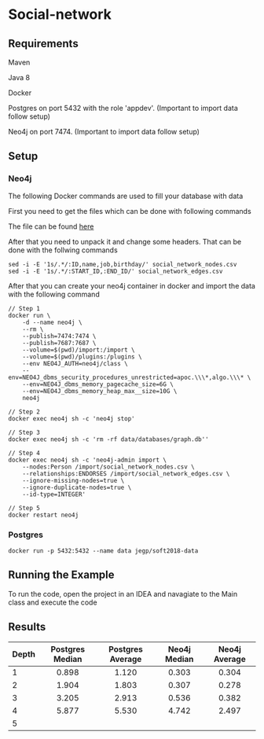 # Social-network

## Requirements

Maven

Java 8

Docker

Postgres on port 5432 with the role 'appdev'. (Important to import data follow setup)

Neo4j on port 7474. (Important to import data follow setup)

## Setup

### Neo4j
The following Docker commands are used to fill your database with data

First you need to get the files which can be done with following commands

The file can be found [here](https://github.com/datsoftlyngby/soft2018spring-databases-teaching-material/blob/master/data/archive_graph.tar.gz)

After that you need to unpack it and change some headers. That can be done with the follwing commands
```
sed -i -E '1s/.*/:ID,name,job,birthday/' social_network_nodes.csv
sed -i -E '1s/.*/:START_ID,:END_ID/' social_network_edges.csv
```

After that you can create your neo4j container in docker and import the data with the following command
```
// Step 1
docker run \
    -d --name neo4j \
    --rm \
    --publish=7474:7474 \
    --publish=7687:7687 \
    --volume=$(pwd)/import:/import \
    --volume=$(pwd)/plugins:/plugins \
    --env NEO4J_AUTH=neo4j/class \
    --env=NEO4J_dbms_security_procedures_unrestricted=apoc.\\\*,algo.\\\* \
    --env=NEO4J_dbms_memory_pagecache_size=6G \
    --env=NEO4J_dbms_memory_heap_max__size=10G \
    neo4j

// Step 2
docker exec neo4j sh -c 'neo4j stop'

// Step 3
docker exec neo4j sh -c 'rm -rf data/databases/graph.db''

// Step 4
docker exec neo4j sh -c 'neo4j-admin import \
    --nodes:Person /import/social_network_nodes.csv \
    --relationships:ENDORSES /import/social_network_edges.csv \
    --ignore-missing-nodes=true \
    --ignore-duplicate-nodes=true \
    --id-type=INTEGER'

// Step 5
docker restart neo4j
```

### Postgres

```
docker run -p 5432:5432 --name data jegp/soft2018-data
```

## Running the Example

To run the code, open the project in an IDEA and navagiate to the Main class and execute the code

## Results
| Depth | Postgres Median | Postgres Average  | Neo4j Median | Neo4j Average |
| ----- |:---------------:| :----------------:|:------------:|:-------------:|
|   1   |      0.898      |       1.120       |    0.303     |     0.304     |
|   2   |      1.904      |       1.803       |    0.307     |     0.278     |
|   3   |      3.205      |       2.913       |    0.536     |     0.382     |
|   4   |      5.877      |       5.530       |    4.742     |     2.497     |
|   5   |                 |                   |              |               |
